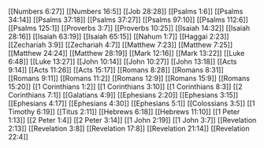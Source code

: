 [[Numbers 6:27]]
[[Numbers 16:5]]
[[Job 28:28]]
[[Psalms 1:6]]
[[Psalms 34:14]]
[[Psalms 37:18]]
[[Psalms 37:27]]
[[Psalms 97:10]]
[[Psalms 112:6]]
[[Psalms 125:1]]
[[Proverbs 3:7]]
[[Proverbs 10:25]]
[[Isaiah 14:32]]
[[Isaiah 28:16]]
[[Isaiah 63:19]]
[[Isaiah 65:15]]
[[Nahum 1:7]]
[[Haggai 2:23]]
[[Zechariah 3:9]]
[[Zechariah 4:7]]
[[Matthew 7:23]]
[[Matthew 7:25]]
[[Matthew 24:24]]
[[Matthew 28:19]]
[[Mark 12:16]]
[[Mark 13:22]]
[[Luke 6:48]]
[[Luke 13:27]]
[[John 10:14]]
[[John 10:27]]
[[John 13:18]]
[[Acts 9:14]]
[[Acts 11:26]]
[[Acts 15:17]]
[[Romans 8:28]]
[[Romans 8:31]]
[[Romans 9:11]]
[[Romans 11:2]]
[[Romans 12:9]]
[[Romans 15:9]]
[[Romans 15:20]]
[[1 Corinthians 1:2]]
[[1 Corinthians 3:10]]
[[1 Corinthians 8:3]]
[[2 Corinthians 7:1]]
[[Galatians 4:9]]
[[Ephesians 2:20]]
[[Ephesians 3:15]]
[[Ephesians 4:17]]
[[Ephesians 4:30]]
[[Ephesians 5:1]]
[[Colossians 3:5]]
[[1 Timothy 6:19]]
[[Titus 2:11]]
[[Hebrews 6:18]]
[[Hebrews 11:10]]
[[1 Peter 1:13]]
[[2 Peter 1:4]]
[[2 Peter 3:14]]
[[1 John 2:19]]
[[1 John 3:7]]
[[Revelation 2:13]]
[[Revelation 3:8]]
[[Revelation 17:8]]
[[Revelation 21:14]]
[[Revelation 22:4]]
